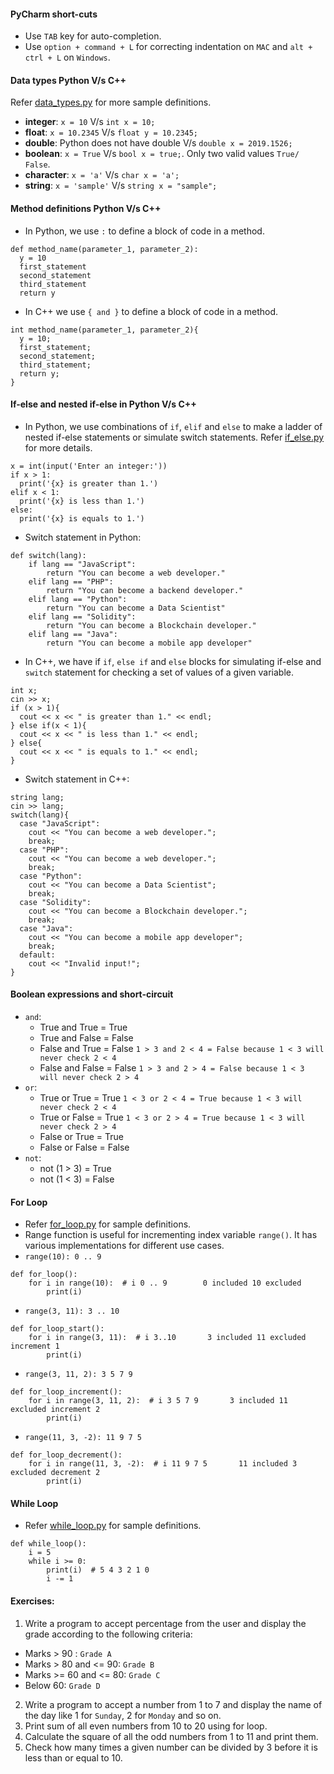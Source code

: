 #### PyCharm short-cuts
- Use `TAB` key for auto-completion.
- Use `option + command + L` for correcting indentation on `MAC` and `alt + ctrl + L` on `Windows`.

#### Data types Python V/s C++
Refer [data_types.py](https://github.com/lovish1996/learning_python/blob/main/data_types.py) for more sample definitions.
- **integer**: `x = 10` V/s `int x = 10;`
- **float**: `x = 10.2345` V/s `float y = 10.2345;`
- **double**: Python does not have double V/s `double x = 2019.1526;`
- **boolean**: `x = True` V/s `bool x = true;`. Only two valid values `True/ False`.
- **character**: `x = 'a'` V/s `char x = 'a';`
- **string**: `x = 'sample'` V/s `string x = "sample";`

#### Method definitions Python V/s C++
- In Python, we use `:` to define a block of code in a method.
```
def method_name(parameter_1, parameter_2):
  y = 10
  first_statement
  second_statement
  third_statement
  return y
```
- In C++ we use `{ and }` to define a block of code in a method.
```
int method_name(parameter_1, parameter_2){
  y = 10;
  first_statement;
  second_statement;
  third_statement;
  return y;
}
```

#### If-else and nested if-else in Python V/s C++
- In Python, we use combinations of `if`, `elif` and `else` to make a ladder of nested if-else statements or simulate switch statements. Refer [if_else.py](https://github.com/lovish1996/learning_python/blob/main/if_else.py) for more details.
```
x = int(input('Enter an integer:'))
if x > 1:
  print('{x} is greater than 1.')
elif x < 1:
  print('{x} is less than 1.')
else:
  print('{x} is equals to 1.')
```
- Switch statement in Python:
```
def switch(lang):
    if lang == "JavaScript":
        return "You can become a web developer."
    elif lang == "PHP":
        return "You can become a backend developer."
    elif lang == "Python":
        return "You can become a Data Scientist"
    elif lang == "Solidity":
        return "You can become a Blockchain developer."
    elif lang == "Java":
        return "You can become a mobile app developer"
```
- In C++, we have if `if`, `else if` and `else` blocks for simulating if-else and `switch` statement for checking a set of values of a given variable.
```
int x;
cin >> x;
if (x > 1){
  cout << x << " is greater than 1." << endl;
} else if(x < 1){
  cout << x << " is less than 1." << endl;
} else{
  cout << x << " is equals to 1." << endl;
}
```
- Switch statement in C++:
```
string lang;
cin >> lang;
switch(lang){
  case "JavaScript":
    cout << "You can become a web developer.";
    break;
  case "PHP":
    cout << "You can become a web developer.";
    break;
  case "Python":
    cout << "You can become a Data Scientist";
    break;
  case "Solidity":
    cout << "You can become a Blockchain developer.";
    break;
  case "Java":
    cout << "You can become a mobile app developer";
    break;
  default:
    cout << "Invalid input!";
}
```
  
#### Boolean expressions and short-circuit
- `and`:
  - True and True = True
  - True and False = False
  - False and True = False    `1 > 3 and 2 < 4 = False because 1 < 3 will never check 2 < 4`
  - False and False = False   `1 > 3 and 2 > 4 = False because 1 < 3 will never check 2 > 4`
- `or`:
  - True or True = True       `1 < 3 or 2 < 4 = True because 1 < 3 will never check 2 < 4`
  - True or False = True      `1 < 3 or 2 > 4 = True because 1 < 3 will never check 2 > 4`
  - False or True = True
  - False or False = False 
- `not`:
  - not (1 > 3) = True
  - not (1 < 3) =  False

#### For Loop
- Refer [for_loop.py](https://github.com/lovish1996/learning_python/blob/main/for_loop.py) for sample definitions.
- Range function is useful for incrementing index variable `range()`. It has various implementations for different use cases.
- `range(10): 0 .. 9`
```
def for_loop():
    for i in range(10):  # i 0 .. 9        0 included 10 excluded
        print(i)
```
- `range(3, 11): 3 .. 10`
```
def for_loop_start():
    for i in range(3, 11):  # i 3..10       3 included 11 excluded increment 1
        print(i)
```
- `range(3, 11, 2): 3 5 7 9`
```
def for_loop_increment():
    for i in range(3, 11, 2):  # i 3 5 7 9       3 included 11 excluded increment 2
        print(i)
```
- `range(11, 3, -2): 11 9 7 5`
```
def for_loop_decrement():
    for i in range(11, 3, -2):  # i 11 9 7 5       11 included 3 excluded decrement 2
        print(i)
```

#### While Loop
- Refer [while_loop.py](https://github.com/lovish1996/learning_python/blob/main/while_loop.py) for sample definitions.
```
def while_loop():
    i = 5
    while i >= 0:
        print(i)  # 5 4 3 2 1 0
        i -= 1
```

#### Exercises:
1. Write a program to accept percentage from the user and display the grade according to the following criteria:
  - Marks > 90 : `Grade A`
  - Marks > 80 and <= 90: `Grade B`
  - Marks >= 60 and <= 80: `Grade C`
  - Below 60: `Grade D`
2. Write a program to accept a number from 1 to 7 and display the name of the day like 1 for `Sunday`, 2 for `Monday` and so on.
3. Print sum of all even numbers from 10 to 20 using for loop.
4. Calculate the square of all the odd numbers from 1 to 11 and print them.
5. Check how many times a given number can be divided by 3 before it is less than or equal to 10.
